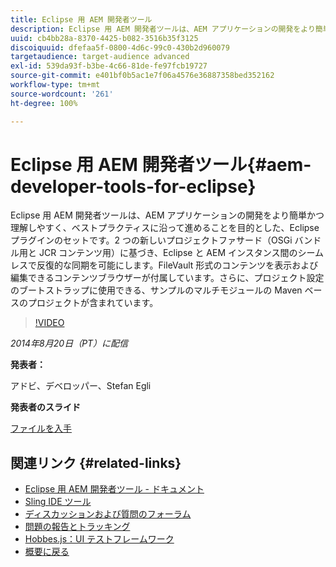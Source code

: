```yaml
---
title: Eclipse 用 AEM 開発者ツール
description: Eclipse 用 AEM 開発者ツールは、AEM アプリケーションの開発をより簡単かつ理解しやすく、ベストプラクティスに沿って進めることを目的とした、Eclipse プラグインのセットです。2 つの新しいプロジェクトファサード（OSGi バンドル用と JCR コンテンツ用）に基づき、Eclipse と AEM インスタンス間のシームレスで反復的な同期を可能にします。FileVault 形式のコンテンツを表示および編集できるコンテンツブラウザーが付属しています。さらに、プロジェクト設定のブートストラップに使用できる、サンプルのマルチモジュールの Maven ベースのプロジェクトが含まれています。
uuid: cb4bb28a-8370-4425-b082-3516b35f3125
discoiquuid: dfefaa5f-0800-4d6c-99c0-430b2d960079
targetaudience: target-audience advanced
exl-id: 539da93f-b3be-4c66-81de-fe97fcb19727
source-git-commit: e401bf0b5ac1e7f06a4576e36887358bed352162
workflow-type: tm+mt
source-wordcount: '261'
ht-degree: 100%

---
```


# Eclipse 用 AEM 開発者ツール{#aem-developer-tools-for-eclipse}

Eclipse 用 AEM 開発者ツールは、AEM アプリケーションの開発をより簡単かつ理解しやすく、ベストプラクティスに沿って進めることを目的とした、Eclipse プラグインのセットです。2 つの新しいプロジェクトファサード（OSGi バンドル用と JCR コンテンツ用）に基づき、Eclipse と AEM インスタンス間のシームレスで反復的な同期を可能にします。FileVault 形式のコンテンツを表示および編集できるコンテンツブラウザーが付属しています。さらに、プロジェクト設定のブートストラップに使用できる、サンプルのマルチモジュールの Maven ベースのプロジェクトが含まれています。

>[!VIDEO](https://video.tv.adobe.com/v/19465/?quality=9)

*2014年8月20日（PT）に配信*

**発表者：**

アドビ、デベロッパー、Stefan Egli

**発表者のスライド**

[ファイルを入手](assets/aem-dev-tools-cq-gems.pdf)

## 関連リンク {#related-links}

* [Eclipse 用 AEM 開発者ツール - ドキュメント](https://experienceleague.adobe.com/docs/experience-manager-cloud-service/content/implementing/developer-tools/eclipse.html?lang=ja)
* [Sling IDE ツール](https://sling.apache.org/documentation/development/ide-tooling.html)
* [ディスカッションおよび質問のフォーラム](https://experienceleaguecommunities.adobe.com/t5/adobe-experience-manager/ct-p/adobe-experience-manager-community)
* [問題の報告とトラッキング](https://github.com/Adobe-Marketing-Cloud/aem-eclipse-developer-tools/issues)
* [Hobbes.js：UI テストフレームワーク](https://docs.adobe.com/docs/jp/aem/6-0/develop/components/hobbes.html)
* [概要に戻る](https://helpx.adobe.com/jp/experience-manager/kt/eseminars/gems/aem-index.html)
